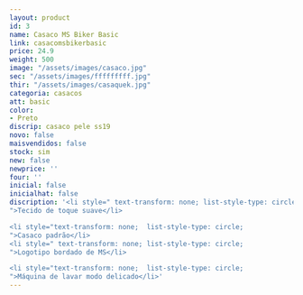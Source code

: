 ```yaml
---
layout: product
id: 3
name: Casaco MS Biker Basic
link: casacomsbikerbasic
price: 24.9
weight: 500
image: "/assets/images/casaco.jpg"
sec: "/assets/images/fffffffff.jpg"
thir: "/assets/images/casaquek.jpg"
categoria: casacos
att: basic
color:
- Preto
discrip: casaco pele ss19
novo: false
maisvendidos: false
stock: sim
new: false
newprice: ''
four: ''
inicial: false
inicialhat: false
discription: '<li style=" text-transform: none; list-style-type: circle;
">Tecido de toque suave</li>

<li style="text-transform: none;  list-style-type: circle;
">Casaco padrão</li>
<li style=" text-transform: none; list-style-type: circle;
">Logotipo bordado de MS</li>

<li style="text-transform: none;  list-style-type: circle;
">Máquina de lavar modo delicado</li>'
---
```

